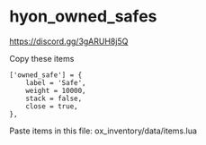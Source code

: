 # hyon_owned_safes

https://discord.gg/3gARUH8j5Q


Copy these items

	['owned_safe'] = {
		label = 'Safe',
		weight = 10000,
		stack = false,
		close = true,
	},

Paste items in this file:
ox_inventory/data/items.lua
